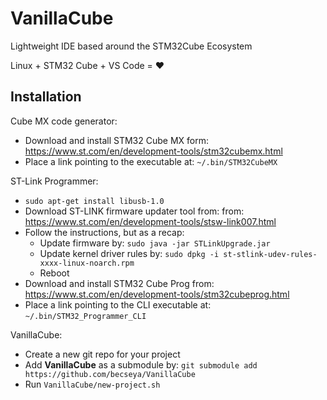 # VanillaCube
Lightweight IDE based around the STM32Cube Ecosystem

Linux + STM32 Cube + VS Code = :heart:

## Installation

Cube MX code generator:
- Download and install STM32 Cube MX form: https://www.st.com/en/development-tools/stm32cubemx.html
- Place a link pointing to the executable at: `~/.bin/STM32CubeMX`

ST-Link Programmer:
- `sudo apt-get install libusb-1.0`
- Download ST-LINK firmware updater tool from: from: https://www.st.com/en/development-tools/stsw-link007.html
- Follow the instructions, but as a recap:
  - Update firmware by: `sudo java -jar STLinkUpgrade.jar`
  - Update kernel driver rules by: `sudo dpkg -i st-stlink-udev-rules-xxxx-linux-noarch.rpm`
  - Reboot
- Download and install STM32 Cube Prog from: https://www.st.com/en/development-tools/stm32cubeprog.html
- Place a link pointing to the CLI executable at: `~/.bin/STM32_Programmer_CLI`

VanillaCube:
- Create a new git repo for your project
- Add **VanillaCube** as a submodule by: `git submodule add https://github.com/becseya/VanillaCube`
- Run `VanillaCube/new-project.sh`
